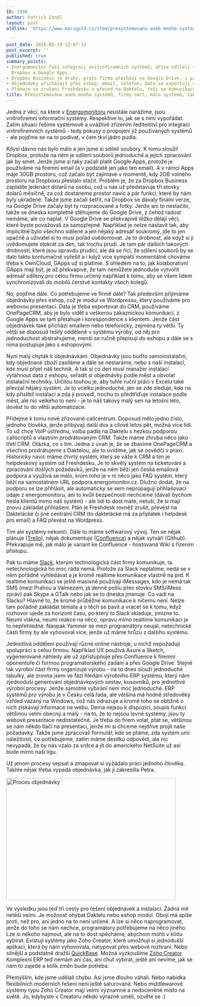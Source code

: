 ```yaml
---
ID: 2998
author: Patrick Zandl
layout: post
oldlink: 'https://www.marigold.cz/item/presystemovano-aneb-mnoho-systemu-firmy-smrt-malo-systemu-taky-smrt

  '
post_date: 2015-05-19 12:07:33
post_excerpt: ''
published: true
summary_points:
- Energomonitor řeší integraci vnitrofiremních systémů, dříve sdíleli soubory přes
  Dropbox a Google Apps.
- Dropbox Business je drahý, proto firma přechází na Google Drive, i přes jeho nedostatky.
- Objednávky přicházejí přes eshop, email, telefon; data se exportují do OnePageCRM.
- Plánuje se zrušení Freshdesku a převod na Daktelu, řeší se komunikace přes Slack.
title: Přesystémováno aneb mnoho systémů, firmy smrt, málo systémů, taky smrt
---
```


<p>Jedna z věcí, na které v <a href="http://www.energomonitor.cz">Energomonitoru</a> neustále narážíme, jsou vnitrofiremní informační systémy. Respektive to, jak se s nimi vypořádat. Zatím situaci řešíme systémově a uvážlivě zřízením ředitelství pro integraci vnitrofiremních systémů - tedy pokusy o propojení již používaných systémů - ale pojďme se na to podívat, v čem tkví jádro pudla.</p>


<!--more-->

<p>Kdysi dávno nás bylo málo a jen jsme si sdíleli soubory. K tomu sloužil Dropbox, protože na něm je sdílení souborů jednoduché a jejich zpracování jak by smet. Jenže jsme si taky začali platit Google Apps, protože je používáme na firemní email (a v podstatě jen jako ten email). A v rámci Apps máje 30GB prostoru, což začalo být zajímavé v momentě, kdy 2GB volného prostoru na Dropboxu přestalo stačit. Problém je, že za Dropbox Business zaplatíte jedenáct dolarů na osobu, což u nás už představuje tři stovky dolarů měsíčně, za což dostaneme prostor navíc a pár funkcí, které by nám byly ukradené. Takže jsme začali šetřit, na Dropbox se dávaly finální verze, na Google Drive začaly být ty rozpracované a fotky. Jenže ani to nestačilo, takže se dneska kompletně stěhujeme do Google Drive, z čehož radost nemáme, ale co naplat. V Google Drive se překvapivě těžko dělají věci, které byste považovali za samozřejmé. Například je nelze nastavit tak, aby implicitně bylo všechno sdílené a jen nějaký adresář soukromý, jde to jen opačně a uživatel si to musí pořád uvědomovat. Je to drobnost, ale když si ji uvědomujete stokrát za den, tak trochu prudí. Je tam pár dalších takových drobností, které jsou opravdu prudící, ale dá se říci, že sdílení souborů by se dalo takto kontumačně vyřešit a i když více sympatií momentálně chováme třeba k OwnCloud, GApps už si platíme. S ohledem na to, jak kolaborativní GApps mají být, je až překvapivé, že tam nemůžete jednoduše vytvořit adresář sdílený pro celou firmu určený například k tomu, aby se všem lidem synchronizovali do mobilů čerstvé kontakty všech kolegů.</p>

<p>No, pojďme dále. Co potřebujeme ve firmě dále? Tak především přijímáme objednávky přes eshop, což je modul ve Wordpressu, který používáme pro webovou presentaci. Data je třeba exportovat do CRM, používáme OnePageCRM, aby je bylo vidět s veškerou zákaznickou komunikací, z Google Apps se tam přetahuje i korespondence s klientem. Jenže část objednávek také přichází emailem nebo telefonicky, zejména ty větší. Ty větší se doposud řešily odděleně v systému výroby, od něj pro jednoduchost abstrahujeme, menší se ručně přepisují do eshopu a dále se s nima postupuje jako s eshopovými.</p>

<p>Nyní malý chyták k objednávkám. Objednávky jsou buďto samoinstalační, kdy objednané zboží zasíláme a dále se nestaráme, nebo s naší instalací, kde musí přijet náš technik. A tak si co den musí manažer instalací vytáhnout data z eshopu, seřadit si objednávky podle měst a obvolat instalační techniky. Určitou touhou je, aby tuhle ruční práci v Excelu také převzal nějaký systém. Je to vcelku jednoduché, jen se zde sleduje, kdo na kdy přislíbil instalaci a zda ji provedl, trochu to předtřiďuje instalace podle měst, ale nic velkého to není - je to náš takový malý sen na letošní léto, dovést to do větší automatizace.</p>

<p>Přidejme k tomu nově zřizované callcentrum. Doposud mělo jedno číslo, jednoho člověka, jenže přibývají další dva a cílově letos pět, možná více lidí. To už chce VoIP ústřednu, volba padla na Daktelu s hezkou podporou callscriptů a vlastním prodrátovaným CRM. Takže máme zhruba něco jako třetí CRM. Otázka, co s tím. Jedna z úvah je, že se zbavíme OnePageCRM a všechno prodrátujeme s Daktelou, ale to uvidíme, jak se osvědčí v praxi. Historicky navíc máme čtvrtý systém, který se váže k CRM a tím je helpdeskový systém od Freshdesku. Je to skvělý systém na ticketování a zpracování došlých požadavků, jenže na něm běží jen česká emailová podpora a využívá se málo, krom toho je v ní něco jako FAQ systém, který běží na samostatném URL podpora.energomonitor.cz. Dlužno dodat, že na podporu se lze přihlásit, ale automaticky se sem nepropagují přihlašovací údaje z energomonitoru, ani to kvůli bezpečnosti nechceme (dávali bychom hesla klientů mimo náš systém) - ale lidi to dost mate, netuší, že si mají znovu zakládat přihlášení. Plán je Freshdesk rovněž zrušit, převést na Daktelácké či jiné centrální CRM (to daktelácké má za příplatek i helpdesk pro email) a FAQ převést na Wordpress.</p>

<p>Tím ale systémy nekončí. Dále tu máme softwarový vývoj. Ten se nějak plánuje (<a href="http://www.trello.com">Trello</a>), nějak dokumentuje (<a href="https://www.atlassian.com">Confluence</a>) a nějak vytváří (Github). Překvapuje mě, jak málo je variant ke Confluence - hostovaná Wiki s řízením přístupu.</p>

<p>Pak tu máme <a href="https://slack.com">Slack</a>, kterým technologická část firmy komunikuje, ta netechnologická ho moc ráda nemá. Protože za Slack neplatíme, nedá se v něm pořádně vyhledávat a je kromě realtime komunikace vlastně na prd. K realtime komunikaci se ještě masivně používají iMessages, kdo je nemá tak SMS (mezi Prahou a Valmezem, já denně pošlu přes stovku SMS/iMess zpráv) pak Skype a GTalk nebo jak se to dneska jmenuje. Co vadí na Slacku? Hlavně to, že kromě průběžné komunikace k ničemu není. Nelze tam pořádně zakládat témata a o těch se bavit a vracet se k tomu, když rozhovor ujede za horizont času, po který to Slack skladuje, zmizne to. Neumí vlákna, neumí reakce na něco, opravu mimo realtime komunikaci je to nepřehledné. Naopak Yammer se mezi programátory neujal, netechnické části firmy by ale vyhovoval více, jenže už máme hrůzu z dalšího systému.</p>

<p>Jednotlivá oddělení používají různé online nástroje, u nichž nepožadují spolupráci s celou firmou. Například UX používá Axure a Sketch, vygenerované náhledy ale už zpřístupňuje přes Confluence k firemní oponentuře či formou programátorského zadání a přes Google Drive. Stejně tak výrobní část firmy organizuje výrobu - na to dnes slouží jednoduché tabulky, ale zrovna jsem ve fázi hledání výrobního ERP systému, který nám zjednoduší generování objednávkových sestav, kusovníků, pro jednotlivé výrobní procesy. Jenže samotné vybírání není moc jednoduché. ERP systémů pro výrobu je v Česku celá řada, ale většina má hodně středověký vzhled vázaný na Windows, což nás odrazuje a kromě toho se obtížně o nich získávají informace na webu. Dema nejsou k dispozici, soupis funkcí většinou velmi obecný a malý - na to, že to nejsou levné systémy, jsou ty webové presentace nedostatečné. Je třeba do firem volat, ptát se, většinou se nám někdo tlačí na presentaci, jenže mi si chceme nejdříve projít naše požadavky. Takže jsme zpracovali formulář, kde se ptáme, zda systém umí náležitosti, co potřebujeme, zatím máme desítku odpovědí, ale nic nevypadá, že by nás vzalo za srdce a jít do amerického NetSuite už asi bude mimo naši ligu.</p>

<p>Už jenom procesy sepsat a zmapovat si vyžádalo práci jednoho člověka. Takhle nějak třeba vypadá objednávka, jak ji zakreslila Petra.</p>

<p><img title="objednavka-proces.png" src="http://www.marigold.cz/wp-content/uploads/objednavka-proces.png" alt="Proces objednávky" width="455" height="327" border="0" /></p>

<p>Ve výsledku jsou teď tři cesty pro řešení objednávek a instalací. Žádná mě netěší velmi. Je možnost ohýbat Daktelu nebo eshop modul. Obojí má spíše proti, než pro, ani jedno na to není určené. A lze si něco naprogramovat, jenže do toho se nám nechce, programátory potřebujeme na něco jiného. Lze si někoho najmout, ale na to dost spěcháme, abychom mohli v klidu vybírat. Existují systémy jako Zoho Creator, které umožňují si jednodušší aplikaci, která by nám vyhovovala, natypovat přes webové rozhraní. Nebo silnější a podstatně dražší <a href="http://quickbase.intuit.com">QuickBase</a>. Možná vyzkoušíme <a href="https://creator.zoho.com">Zoho Creator</a>. Komplexní ERP teď nemám ani čas, ani chuť vybírat, ještě ani nevíme, jak se nám to zajede a kolik změn bude potřeba.</p>

<p>Přemýšlím, kde jsme udělali chybu. Asi jsme dlouho váhali. Nebo nabídka flexibilních moderních řešení není ještě saturovaná. Nebo middlewarové systémy typu Zoho Creator mají velmi významné a nedoceněné místo na světě. Jo, kdybyste v Creatoru někdo výrazně uměli, ozvěte se :)</p>

<p> </p>

<p> </p>

<p> </p>